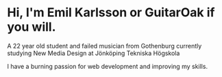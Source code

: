 <!---
GuitarOak/GuitarOak is a ✨ special ✨ repository because its `README.md` (this file) appears on your GitHub profile.
You can click the Preview link to take a look at your changes.
--->

<h1>Hi, I'm Emil Karlsson or GuitarOak if you will.</h1>
<p>A 22 year old student and failed musician from Gothenburg currently studying New Media Design at Jönköping Tekniska Högskola</p>
<p>I have a burning passion for web development and improving my skills.</p>

